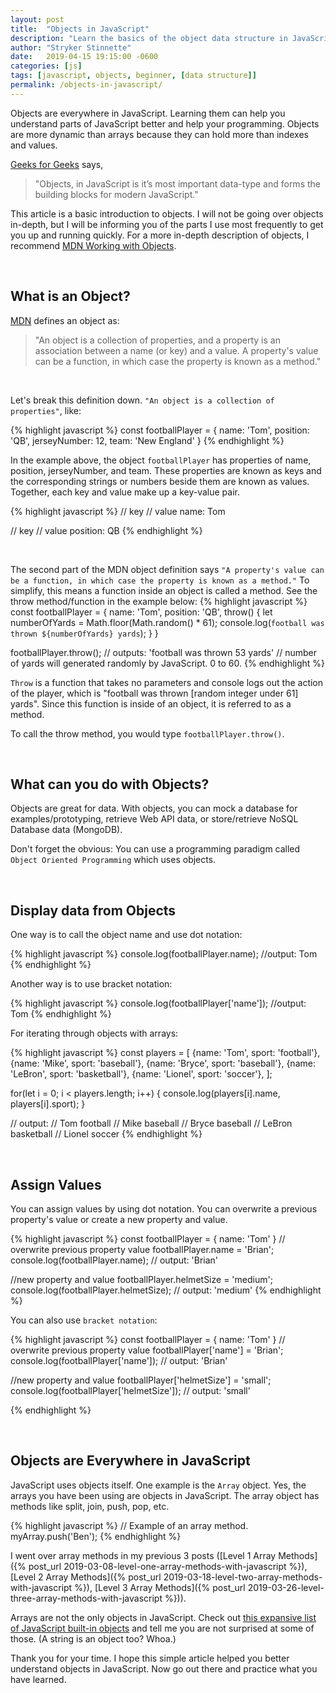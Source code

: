 ```yaml
---
layout: post
title:  "Objects in JavaScript"
description: "Learn the basics of the object data structure in JavaScript in this informational post from Stryker Stinnette (a Web Application Developer of over 10 years)."
author: "Stryker Stinnette"
date:   2019-04-15 19:15:00 -0600
categories: [js]
tags: [javascript, objects, beginner, [data structure]]
permalink: /objects-in-javascript/
---
```


Objects are everywhere in JavaScript. Learning them can help you understand parts of JavaScript better and help your programming. Objects are more dynamic than arrays because they can hold more than indexes and values.

[Geeks for Geeks](https://www.geeksforgeeks.org) says, 
> "Objects, in JavaScript is it’s most important data-type and forms the building blocks for modern JavaScript." 

This article is a basic introduction to objects.  I will not be going over objects in-depth, but I will be informing you of the parts I use most frequently to get you up and running quickly. For a more in-depth description of objects, I recommend [MDN Working with Objects](https://developer.mozilla.org/en-US/docs/Web/JavaScript/Guide/Working_with_Objects).


<br>

## What is an Object?

[MDN](https://developer.mozilla.org/) defines an object as:

> "An object is a collection of properties, and a property is an association between a name (or key) and a value. A property's value can be a function, in which case the property is known as a method."

<br>

Let's break this definition down. `"An object is a collection of properties"`, like:


{% highlight javascript %}
const footballPlayer =  {
  name: 'Tom', 
  position: 'QB',
  jerseyNumber: 12, 
  team: 'New England'
}
{% endhighlight %}

In the example above, the object `footballPlayer` has properties of name, position, jerseyNumber, and team. These properties are known as keys and the corresponding strings or numbers beside them are known as values. Together, each key and value make up a key-value pair. 

{% highlight javascript %}
// key    // value
name:     Tom 

// key    // value
position: QB
{% endhighlight %}

<br>

The second part of the MDN object definition says `"A property's value can be a function, in which case the property is known as a method."` 
To simplify, this means a function inside an object is called a method. See the throw method/function in the example below:
{% highlight javascript %}
const footballPlayer = {
  name: 'Tom', 
  position: 'QB',
  throw() {
    let numberOfYards = Math.floor(Math.random() * 61);
    console.log(`football was thrown ${numberOfYards} yards`);
  }
}

footballPlayer.throw();
// outputs: 'football was thrown 53 yards'
// number of yards will generated randomly by JavaScript. 0 to 60.
{% endhighlight %}

`Throw` is a function that takes no parameters and console logs out the action of the player, which is "football was thrown [random integer under 61] yards". Since this function is inside of an object, it is referred to as a method. 

To call the throw method, you would type `footballPlayer.throw()`. 

<br>

## What can you do with Objects?

Objects are great for data. With objects, you can mock a database for examples/prototyping, retrieve Web API data, or store/retrieve NoSQL Database data (MongoDB). 

Don't forget the obvious: You can use a programming paradigm called `Object Oriented Programming` which uses objects.

<br>

## Display data from Objects

One way is to call the object name and use dot notation:

{% highlight javascript %}
console.log(footballPlayer.name);
//output: Tom
{% endhighlight %}

Another way is to use bracket notation:

{% highlight javascript %}
console.log(footballPlayer['name']);
//output: Tom
{% endhighlight %}

For iterating through objects with arrays:  

{% highlight javascript %}
const players = [
  {name: 'Tom', sport: 'football'},
  {name: 'Mike', sport: 'baseball'},
  {name: 'Bryce', sport: 'baseball'},
  {name: 'LeBron', sport: 'basketball'},
  {name: 'Lionel', sport: 'soccer'},
];

for(let i = 0; i < players.length; i++) {
  console.log(players[i].name, players[i].sport);
}

// output: 
// Tom football
// Mike baseball
// Bryce baseball
// LeBron basketball
// Lionel soccer
{% endhighlight %}

<br>

## Assign Values
You can assign values by using dot notation. You can overwrite a previous property's value or create a new property and value.

{% highlight javascript %}
const footballPlayer = {
  name: 'Tom'
}
// overwrite previous property value
footballPlayer.name = 'Brian';
console.log(footballPlayer.name);
// output: 'Brian'

//new property and value
footballPlayer.helmetSize = 'medium';
console.log(footballPlayer.helmetSize);
// output: 'medium'
{% endhighlight %}

You can also use `bracket notation`:

{% highlight javascript %}
const footballPlayer = {
  name: 'Tom'
}
// overwrite previous property value
footballPlayer['name'] = 'Brian';
console.log(footballPlayer['name']);
// output: 'Brian'

//new property and value
footballPlayer['helmetSize'] = 'small';
console.log(footballPlayer['helmetSize']);
// output: 'small'

{% endhighlight %}

<br>

## Objects are Everywhere in JavaScript
JavaScript uses objects itself. One example is the `Array` object. Yes, the arrays you have been using are objects in JavaScript. The array object has methods like split, join, push, pop, etc.

{% highlight javascript %}
// Example of an array method.
myArray.push('Ben');
{% endhighlight %}

I went over array methods in my previous 3 posts ([Level 1 Array Methods]({% post_url 2019-03-08-level-one-array-methods-with-javascript %}), [Level 2 Array Methods]({% post_url 2019-03-18-level-two-array-methods-with-javascript %}), [Level 3 Array Methods]({% post_url 2019-03-26-level-three-array-methods-with-javascript %})). 

Arrays are not the only objects in JavaScript. Check out [this expansive list of JavaScript built-in objects](https://developer.mozilla.org/en-US/docs/Web/JavaScript/Reference/Global_Objects) and tell me you are not surprised at some of those. (A string is an object too? Whoa.)

Thank you for your time. I hope this simple article helped you better understand objects in JavaScript. Now go out there and practice what you have learned.
